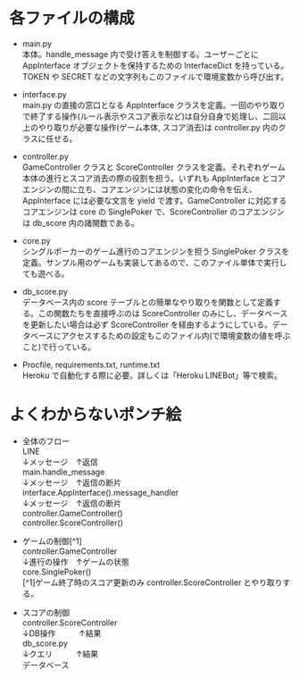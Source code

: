 # 各ファイルの構成
* main.py  
本体。handle_message 内で受け答えを制御する。ユーザーごとに AppInterface オブジェクトを保持するための InterfaceDict を持っている。TOKEN や SECRET などの文字列もこのファイルで環境変数から呼び出す。  

* interface.py  
main.py の直接の窓口となる AppInterface クラスを定義。一回のやり取りで終了する操作(ルール表示やスコア表示など)は自分自身で処理し、二回以上のやり取りが必要な操作(ゲーム本体, スコア消去)は controller.py 内のクラスに任せる。  

* controller.py  
GameController クラスと ScoreController クラスを定義。それぞれゲーム本体の進行とスコア消去の際の役割を担う。いずれも AppInterface とコアエンジンの間に立ち、コアエンジンには状態の変化の命令を伝え、AppInterface には必要な文言を yield で渡す。GameController に対応するコアエンジンは core の SinglePoker で、ScoreController のコアエンジンは db_score 内の諸関数である。  

* core.py  
シングルポーカーのゲーム進行のコアエンジンを担う SinglePoker クラスを定義。サンプル用のゲームも実装してあるので、このファイル単体で実行しても遊べる。  

* db_score.py  
データベース内の score テーブルとの簡単なやり取りを関数として定義する。この関数たちを直接呼ぶのは ScoreController のみにし、データベースを更新したい場合は必ず ScoreController を経由するようにしている。データベースにアクセスするための設定もこのファイル内(で環境変数の値を呼ぶこと)で行っている。  

* Procfile, requirements.txt, runtime.txt  
Heroku で自動化する際に必要。詳しくは「Heroku LINEBot」等で検索。  

# よくわからないポンチ絵
* 全体のフロー  
LINE  
↓メッセージ　↑返信  
main.handle_message  
↓メッセージ　↑返信の断片  
interface.AppInterface().message_handler  
↓メッセージ　↑返信の断片  
controller.GameController()  
controller.ScoreController()  

* ゲームの制御[^1]  
controller.GameController  
↓進行の操作　↑ゲームの状態  
core.SinglePoker()  
[^1]ゲーム終了時のスコア更新のみ controller.ScoreController とやり取りする。  

* スコアの制御  
controller.ScoreController  
↓DB操作　　　↑結果  
db_score.py  
↓クエリ　　　↑結果  
データベース  
